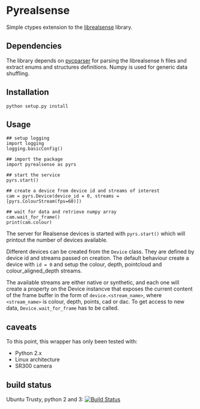 # Pyrealsense
Simple ctypes extension to the [librealsense](https://github.com/IntelRealSense/librealsense) library. 

## Dependencies

The library depends on [pycparser](https://github.com/eliben/pycparser) for parsing the librealsense h files and extract enums and structures definitions. Numpy is used for generic data shuffling.

## Installation

    python setup.py install

## Usage

    ## setup logging
    import logging
    logging.basicConfig()

    ## import the package
    import pyrealsense as pyrs

    ## start the service
    pyrs.start()

    ## create a device from device id and streams of interest
    cam = pyrs.Device(device_id = 0, streams = [pyrs.ColourStream(fps=60)])

    ## wait for data and retrieve numpy array
    cam.wait_for_frame()
    print(cam.colour)

The server for Realsense devices is started with `pyrs.start()` which will printout the number of devices available.

Different devices can be created from the `Device` class. They are defined by device id and streams passed on creation. The default behaviour create a device with `id = 0` and setup the colour, depth, pointcloud and colour_aligned_depth streams.

The available streams are either native or synthetic, and each one will create a property on the Device instancve that exposes the current content of the frame buffer in the form of `device.<stream_name>`, where `<stream_name>` is colour, depth, points, cad or dac. To get access to new data, `Device.wait_for_frame` has to be called.

## caveats
To this point, this wrapper has only been tested with:
- Python 2.x
- Linux architecture
- SR300 camera

## build status
Ubuntu Trusty, python 2 and 3: [![Build Status](https://travis-ci.org/toinsson/pyrealsense.svg?branch=master)](https://travis-ci.org/toinsson/pyrealsense)
